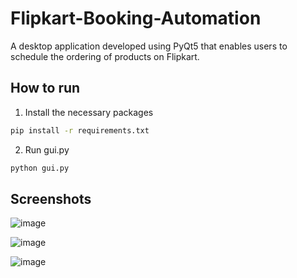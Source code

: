# Flipkart-Booking-Automation
  A desktop application developed using PyQt5 that enables users to schedule the ordering of products on Flipkart.
  
## How to run
  1. Install the necessary packages
  ```cmd
  pip install -r requirements.txt
  ```
  2. Run gui.py
  ```cmd
  python gui.py
  ```
  
## Screenshots

![image](https://user-images.githubusercontent.com/103585603/213907157-665ca87e-5d13-47cb-b3b4-bd98d9fb5e6a.png)

![image](https://user-images.githubusercontent.com/103585603/213907237-98dc5167-730c-4205-8179-d7bfe8f7fe16.png)

![image](https://user-images.githubusercontent.com/103585603/213907266-e7e1bffe-5a12-4133-afd0-faaa5a1590ac.png)
